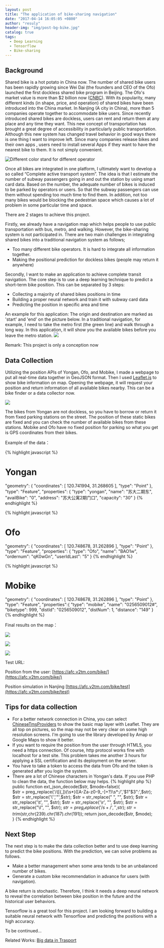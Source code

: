 ```yaml
---
layout: post
title: "The application of bike-sharing navigation"
date: "2017-04-14 16:05:05 +0800"
author: "resuly"
header-img: "img/post-bg-bike.jpg"
catalog: true
tags:
  - Deep Learning
  - Tensorflow
  - Bike-sharing
---
```


## Background

Shared bike is a hot potato in China now. The number of shared bike users has been rapidly growing since Wei Dai (the founders and CEO of the Ofo) launched the first dockless shared bike program in Beijing. The Ofo's market value is more than $2 billion now ([CNBC](http://www.cnbc.com/2017/04/17/ofo-chinese-bike-sharing-start-up-says-its-now-worth-more-than-2-billion.html)). With its popularity, many different kinds (in shape, price, and operation) of shared bikes have been introduced into the China market. In Nanjing (A city in China), more than 5 companies operate together to accommodate bike users. Since recently introduced shared bikes are dockless, users can rent and return them at any place and any time they want. This new concept of transportation has brought a great degree of accessibility in particularly public transportation. Although this new system has changed travel behavior in good ways there is one thing I want to improve left. Since many companies release bikes and their own apps , users need to install several Apps if they want to have the nearest bike to them. It is not simply convenient.

![Different color stand for different operator](/img/in_post/2017/04/bikes.jpg)

Once all bikes are integrated in one platform, I ultimately want to develop a so called “Complete active transport system”. The idea is that I estimate the number of subway passengers going in and out the station by using smart card data. Based on the number, the adequate number of bikes is induced to be parked by operators or users. So that the subway passengers can use them without spending too much time to find them. In addition, not too many bikes would be blocking the pedestrian space which causes a lot of problem in some particular time and space.

There are 2 stages to achieve this project.

Firstly, we already have a navigation map which  helps people to use public transportation with bus, metro, and walking. However, the bike-sharing system is not participated in. There are two main challenges in integrating shared bikes into a traditional navigation system as follows;
- Too many different bike operators. It is hard to integrate all information together.
- Making the positional prediction for dockless bikes (people may return it anywhere)

Secondly, I want to make an application to achieve complete transit navigation. The core step is to use a deep learning technique to predict a short-term bike position. This can be separated by 3 steps:
- Collecting a majority of shared bikes positions in time
- Building a proper neural network and train it with subway card data
- Predicting the position in specific area and time

An example for this application: The origin and destination are marked as 'start' and 'end' on the picture below. In a traditional navigation, for example, I need to take the metro first (the green line) and walk through a long way. In this application, it will show you the available bikes before you leave the metro station.
![](/img/in_post/2017/04/20170416154448.jpg)

Remark: This project is only a conception now

## Data Collection

Utilizing the position APIs of Yongan, Ofo, and Mobike, I made a webpage to put all real-time data together in GeoJSON format. Then I used [Leaflet.js](http://leafletjs.com/) to show bike information on map. Opening the webpage, it will request your position and return information of all available bikes nearby. This can be a bike finder or a data collector now.

[![](/img/in_post/2017/04/3bikes.jpg)](/img/in_post/2017/04/3bikes.jpg)

The bikes from Yongan are not dockless, so you have to borrow or return it from fixed parking stations on the street. The position of these static bikes are fixed and you can check the number of available bikes from these stations. Mobike and Ofo have no fixed position for parking so what you get is GPS coordinates from their bikes.

Example of the data：

{% highlight javascript %}
# Yongan
"geometry": {
  "coordinates": [
    120.741994,
    31.268605
  ],
  "type": "Point"
},
"type": "Feature",
"properties": {
  "type": "yongan",
  "name": "苏大二期东",
  "availBike": "0",
  "address": "苏大公寓2期门口",
  "capacity": "30"
}
{% endhighlight %}

{% highlight javascript %}
# Ofo
"geometry": {
  "coordinates": [
    120.748678,
    31.262896
  ],
  "type": "Point"
},
"type": "Feature",
"properties": {
  "type": "Ofo",
  "name": "BAO1w",
  "ordernum": "qK0wGn",
  "userIdLast": "5"
}
{% endhighlight %}

{% highlight javascript %}
# Mobike
"geometry": {
  "coordinates": [
    120.748678,
    31.262896
  ],
  "type": "Point"
},
"type": "Feature",
"properties":{
  "type": "mobike",
  "name": "0256509012#",
  "biketype": 999,
  "distId": "0256509012",
  "distNum": 1,
  "distance": "149"
}
{% endhighlight %}

Final results on the map：

![](/img/in_post/2017/04/2.jpg)

![](/img/in_post/2017/04/3.png)

![](/img/in_post/2017/04/4.png)


Test URL:

Position from the user:
[https://afc.v2tm.com/bike/](https://afc.v2tm.com/bike/)

Position simulation in Nanjing
[https://afc.v2tm.com/bike/test](https://afc.v2tm.com/bike/test)

## Tips for data collection

- For a better network connection in China, you can select [ChineseTmsProviders](https://github.com/htoooth/Leaflet.ChineseTmsProviders) to show the basic map layer with Leaflet. They are all top on pictures, so the map may not be very clear on some high resolution screens. I'm going to use the library developed by Amap or Google Maps to show it better.
- If you want to require the position from the user through HTML5, you need a https connection. Of course, http protocol works fine with localhost for a test site. This problem takes me another 3 hours for applying a SSL certification and its deployment on the server.
- You have to take a token to access the data from Ofo and the token is generated after you login the system.
- There are a lot of Chinese characters in Yongan's data. If you use PHP to clean the data, the function below may helps.
{% highlight php %}
public function ext_json_decode($str, $mode=false){  
    $str = preg_replace('/([{,])(\s*)([A-Za-z0-9_\-]+?)\s*:/','$1"$3":',$str);
    $str = str_replace('\'','"',$str);
    $str = str_replace(" ", "", $str);
    $str = str_replace('\t', "", $str);
    $str = str_replace('\r', "", $str);
    $str = str_replace("\l", "", $str);
    $str = preg_replace('/s+/', '',$str);
    $str = trim($str,chr(239).chr(187).chr(191));
    return json_decode($str, $mode);  
}
{% endhighlight %}


## Next Step

The next step is to make the data collection better and to use deep learning to predict the bike positions. With the prediction, we can solve problems as follows.
- Make a better management when some area tends to be an unbalanced number of bikes.
- Generate a custom bike recommendation in advance for users (with navigation).

A bike return is stochastic. Therefore, I think it needs a deep neural network to reveal the correlation between bike position in the future and the historical user behaviors.

Tensorflow is a great tool for this project. I am looking forward to building a suitable neural network with Tensorflow and predicting the positions with a high accuracy.

To be continued...

Related Works: [Big data in Trasport](/2017/03/15/traffic-with-big-data/)
